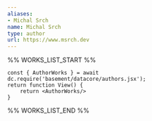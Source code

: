 ```yaml
---
aliases:
- Michal Srch
name: Michal Srch
type: author
url: https://www.msrch.dev
---
```



%% WORKS_LIST_START %%

```datacorejsx
const { AuthorWorks } = await dc.require('basement/datacore/authors.jsx');
return function View() {
    return <AuthorWorks/>
}
```
%% WORKS_LIST_END %%